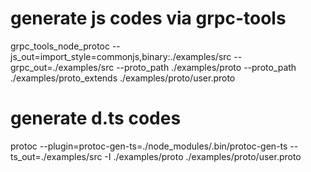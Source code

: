 # generate js codes via grpc-tools
grpc_tools_node_protoc --js_out=import_style=commonjs,binary:./examples/src --grpc_out=./examples/src --proto_path ./examples/proto --proto_path ./examples/proto_extends ./examples/proto/user.proto

# generate d.ts codes
protoc --plugin=protoc-gen-ts=./node_modules/.bin/protoc-gen-ts --ts_out=./examples/src -I ./examples/proto ./examples/proto/user.proto
```